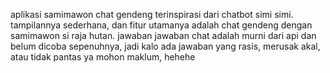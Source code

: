 aplikasi samimawon chat gendeng terinspirasi dari chatbot simi simi. tampilannya sederhana, dan fitur utamanya adalah chat gendeng dengan samimawon si raja hutan. jawaban jawaban chat adalah murni dari api dan belum dicoba sepenuhnya, jadi kalo ada jawaban yang rasis, merusak akal, atau tidak pantas ya mohon maklum, hehehe
